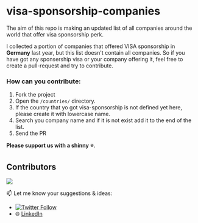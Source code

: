 # visa-sponsorship-companies

The aim of this repo is making an updated list of all companies around the world that offer visa sponsorship perk.

I collected a portion of companies that offered VISA sponsorship in **Germany** last year, but this list doesn't contain all companies. So if you have got any sponsership visa or your company offering it, feel free to create a pull-request and try to contribute.


### How can you contribute:
1. Fork the project
2. Open the `/countries/` directory.
3. If the country that yo got visa-sponsorship is not defined yet here, please create it with lowercase name.
4. Search you company name and if it is not exist add it to the end of the list.
5. Send the PR


**Please support us with a shinny ⭐**.


## Contributors


<a href="https://github.com/SiaExplains/visa-sponsorship-companies/graphs/contributors">
  <img src="https://contrib.rocks/image?repo=SiaExplains/visa-sponsorship-companies" />
</a>



📫 Let me know your suggestions & ideas:
- [![Twitter Follow](https://img.shields.io/twitter/follow/siaexplains?style=social)](https://twitter.com/siaexplains)
- 🌐 [LinkedIn](https://www.linkedin.com/in/siavash-ghanbari/)
